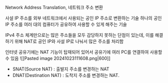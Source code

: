 Network Address Translation, 네트워크 주소 변환

사설 IP 주소를 외부 네트워크에서 사용되는 공인 IP 주소로 변환하는 기술
하나의 공인 IP 주소를 여러 대의 컴퓨터가 공유하여 사용할 수 있게 해주는 기술

IPv4 주소 체계만으로는 많은 주소들을 모두 감당하지 못하는 단점이 있는데, 이를 해결하기 위해 NAT로 공인 IP와 사설 IP로 나눠서 많은 주소를 처리함

인터넷 공유기에는 NAT 기능이 탑재되어 있어서 공유기에 여러 PC를 연결하여 사용할 수 있음
![[Pasted image 20241023111608.png|600]]

- SNAT(Source NAT) : 출발지 주소를 변경하는 NAT
- DNAT(Destination NAT) : 도착지 주소를 변경하는 NAT.